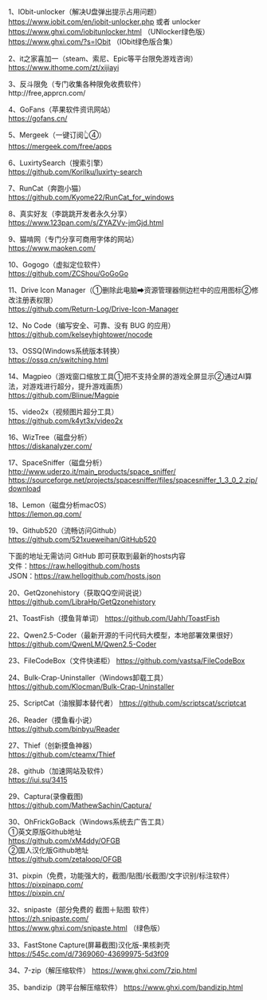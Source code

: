 1、lObit-unlocker（解决U盘弹出提示占用问题）https://www.iobit.com/en/iobit-unlocker.php 或者
unlocker                                       
https://www.ghxi.com/iobitunlocker.html （UNlocker绿色版）                                              
https://www.ghxi.com/?s=IObit （IObit绿色版合集）

2、it之家喜加一（steam、索尼、Epic等平台限免游戏咨询）             
https://www.ithome.com/zt/xijiayi                       
                                                      
3、反斗限免（专门收集各种限免收费软件）                     
http://free,apprcn.com/

4、GoFans（苹果软件资讯网站）                                        
https://gofans.cn/

5、Mergeek（一键订阅👆④）                             
https://mergeek.com/free/apps

6、LuxirtySearch（搜索引擎）                           
https://github.com/Korilku/luxirty-search
                                                    
7、RunCat（奔跑小猫）                                            
https://github.com/Kyome22/RunCat_for_windows
                                                        
8、真实好友（李跳跳开发者永久分享）                       
https://www.123pan.com/s/ZYAZVv-jmGjd.html

9、猫啃网（专门分享可商用字体的网站）                      
https://www.maoken.com/

10、Gogogo（虚拟定位软件）                             
https://github.com/ZCShou/GoGoGo

11、Drive Icon Manager（①删除此电脑➡资源管理器侧边栏中的应用图标②修改注册表权限）                             
https://github.com/Return-Log/Drive-Icon-Manager

12、No Code（编写安全、可靠、没有 BUG 的应用）             
https://github.com/kelseyhightower/nocode

13、OSSQ(Windows系统版本转换）                          
https://ossq.cn/switching.html
                                                       
14、Magpieo（游戏窗口缩放工具①把不支持全屏的游戏全屏显示②通过AI算法，对游戏进行超分，提升游戏画质）                    
https://github.com/Blinue/Magpie
                                                    
15、video2x（视频图片超分工具）                             
https://github.com/k4yt3x/video2x

16、WizTree（磁盘分析）                                                
https://diskanalyzer.com/

17、SpaceSniffer（磁盘分析）                                          http://www.uderzo.it/main_products/space_sniffer/
https://sourceforge.net/projects/spacesniffer/files/spacesniffer_1_3_0_2.zip/download

18、Lemon（磁盘分析macOS）                                                  
https://lemon.qq.com/

19、Github520（流畅访问Github）                                                                       https://github.com/521xueweihan/GitHub520

下面的地址无需访问 GitHub 即可获取到最新的hosts内容           
文件：https://raw.hellogithub.com/hosts                                     
JSON：https://raw.hellogithub.com/hosts.json            

20、GetQzonehistory（获取QQ空间说说）                                https://github.com/LibraHp/GetQzonehistory

21、ToastFish（摸鱼背单词）                                         https://github.com/Uahh/ToastFish

22、Qwen2.5-Coder（最新开源的千问代码大模型，本地部署效果很好）                                                                
https://github.com/QwenLM/Qwen2.5-Coder

23、FileCodeBox（文件快递柜）                                     https://github.com/vastsa/FileCodeBox

24、Bulk-Crap-Uninstaller（Windows卸载工具）                  https://github.com/Klocman/Bulk-Crap-Uninstaller

25、ScriptCat（油猴脚本替代者）                                 https://github.com/scriptscat/scriptcat

26、Reader（摸鱼看小说）                                             
https://github.com/binbyu/Reader

27、Thief（创新摸鱼神器）                                          
https://github.com/cteamx/Thief

28、github（加速网站及软件）                                                                   
https://iui.su/3415

29、Captura(录像截图)                                     
https://github.com/MathewSachin/Captura/                        

30、OhFrickGoBack（Windows系统去广告工具）                                 
①英文原版Github地址                                                                 
https://github.com/xM4ddy/OFGB                                            
②国人汉化版Github地址                                           
https://github.com/zetaloop/OFGB                    

31、pixpin（免费，功能强大的，截图/贴图/长截图/文字识别/标注软件）                                         
https://pixpinapp.com/                              
https://pixpin.cn/

32、snipaste（部分免费的 截图＋贴图 软件）                
https://zh.snipaste.com/                            
https://www.ghxi.com/snipaste.html （绿色版）           

33、FastStone Capture(屏幕截图)汉化版-果核剥壳           
https://545c.com/d/7369060-43699975-5d3f09

34、7-zip（解压缩软件）
https://www.ghxi.com/7zip.html

35、bandizip（跨平台解压缩软件）
https://www.ghxi.com/bandizip.html

















